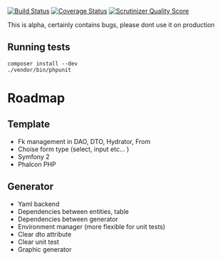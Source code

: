 [![Build Status](https://travis-ci.org/fezfez/crudGenerator.png?branch=master)](https://travis-ci.org/fezfez/crudGenerator)
[![Coverage Status](https://coveralls.io/repos/fezfez/crudGenerator/badge.png?branch=master)](https://coveralls.io/r/fezfez/crudGenerator?branch=master)
[![Scrutinizer Quality Score](https://scrutinizer-ci.com/g/fezfez/crudGenerator/badges/quality-score.png?s=6f4fe2a1be56796f0a4ea62c237c254bf9455ef0)](https://scrutinizer-ci.com/g/fezfez/crudGenerator/)

This is alpha, certainly contains bugs, please dont use it on production

Running tests
-------------
    composer install --dev
    ./vendor/bin/phpunit

Roadmap
=======

Template
--------
* Fk management in DAO, DTO, Hydrator, From
* Choise form type (select, input etc... )
* Symfony 2
* Phalcon PHP

Generator
---------
* Yaml backend
* Dependencies between entities, table
* Dependencies between generator
* Environment manager (more flexible for unit tests)
* Clear dto attribute
* Clear unit test
* Graphic generator
